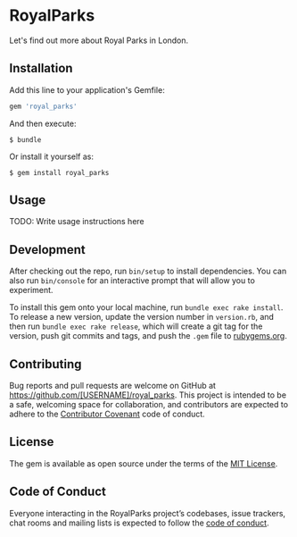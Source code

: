 # RoyalParks

Let's find out more about Royal Parks in London.


## Installation

Add this line to your application's Gemfile:

```ruby
gem 'royal_parks'
```

And then execute:

    $ bundle

Or install it yourself as:

    $ gem install royal_parks

## Usage

TODO: Write usage instructions here

## Development

After checking out the repo, run `bin/setup` to install dependencies. You can also run `bin/console` for an interactive prompt that will allow you to experiment.

To install this gem onto your local machine, run `bundle exec rake install`. To release a new version, update the version number in `version.rb`, and then run `bundle exec rake release`, which will create a git tag for the version, push git commits and tags, and push the `.gem` file to [rubygems.org](https://rubygems.org).

## Contributing

Bug reports and pull requests are welcome on GitHub at https://github.com/[USERNAME]/royal_parks. This project is intended to be a safe, welcoming space for collaboration, and contributors are expected to adhere to the [Contributor Covenant](http://contributor-covenant.org) code of conduct.

## License

The gem is available as open source under the terms of the [MIT License](https://opensource.org/licenses/MIT).

## Code of Conduct

Everyone interacting in the RoyalParks project’s codebases, issue trackers, chat rooms and mailing lists is expected to follow the [code of conduct](https://github.com/[USERNAME]/royal_parks/blob/master/CODE_OF_CONDUCT.md).
